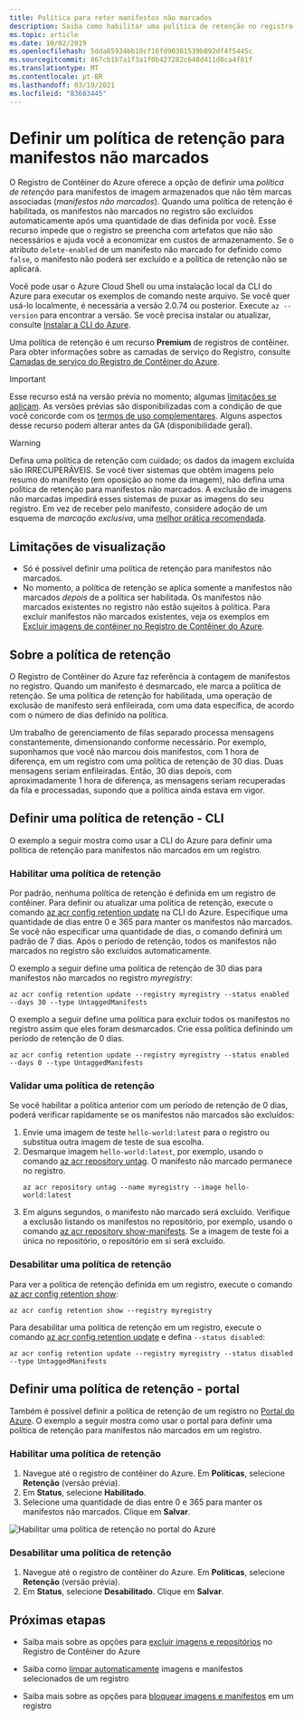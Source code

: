 ```yaml
---
title: Política para reter manifestos não marcados
description: Saiba como habilitar uma política de retenção no registro de contêiner do Azure para exclusão automática de manifestos não marcados após um período definido.
ms.topic: article
ms.date: 10/02/2019
ms.openlocfilehash: 5dda85934bb10cf16fd90381539b892df4f5445c
ms.sourcegitcommit: 867cb1b7a1f3a1f0b427282c648d411d0ca4f81f
ms.translationtype: MT
ms.contentlocale: pt-BR
ms.lasthandoff: 03/19/2021
ms.locfileid: "83683445"
---
```

# <a name="set-a-retention-policy-for-untagged-manifests"></a>Definir um política de retenção para manifestos não marcados

O Registro de Contêiner do Azure oferece a opção de definir uma *política de retenção* para manifestos de imagem armazenados que não têm marcas associadas (*manifestos não marcados*). Quando uma política de retenção é habilitada, os manifestos não marcados no registro são excluídos automaticamente após uma quantidade de dias definida por você. Esse recurso impede que o registro se preencha com artefatos que não são necessários e ajuda você a economizar em custos de armazenamento. Se o atributo `delete-enabled` de um manifesto não marcado for definido como `false`, o manifesto não poderá ser excluído e a política de retenção não se aplicará.

Você pode usar o Azure Cloud Shell ou uma instalação local da CLI do Azure para executar os exemplos de comando neste arquivo. Se você quer usá-lo localmente, é necessária a versão 2.0.74 ou posterior. Execute `az --version` para encontrar a versão. Se você precisa instalar ou atualizar, consulte [Instalar a CLI do Azure][azure-cli].

Uma política de retenção é um recurso **Premium** de registros de contêiner. Para obter informações sobre as camadas de serviço do Registro, consulte [Camadas de serviço do Registro de Contêiner do Azure](container-registry-skus.md).

> [!IMPORTANT]
> Esse recurso está na versão prévia no momento; algumas [limitações se aplicam](#preview-limitations). As versões prévias são disponibilizadas com a condição de que você concorde com os [termos de uso complementares][terms-of-use]. Alguns aspectos desse recurso podem alterar antes da GA (disponibilidade geral).

> [!WARNING]
> Defina uma política de retenção com cuidado; os dados da imagem excluída são IRRECUPERÁVEIS. Se você tiver sistemas que obtêm imagens pelo resumo do manifesto (em oposição ao nome da imagem), não defina uma política de retenção para manifestos não marcados. A exclusão de imagens não marcadas impedirá esses sistemas de puxar as imagens do seu registro. Em vez de receber pelo manifesto, considere adoção de um esquema de *marcação exclusiva*, uma [melhor prática recomendada](container-registry-image-tag-version.md).

## <a name="preview-limitations"></a>Limitações de visualização

* Só é possível definir uma política de retenção para manifestos não marcados.
* No momento, a política de retenção se aplica somente a manifestos não marcados *depois* de a política ser habilitada. Os manifestos não marcados existentes no registro não estão sujeitos à política. Para excluir manifestos não marcados existentes, veja os exemplos em [Excluir imagens de contêiner no Registro de Contêiner do Azure](container-registry-delete.md).

## <a name="about-the-retention-policy"></a>Sobre a política de retenção

O Registro de Contêiner do Azure faz referência à contagem de manifestos no registro. Quando um manifesto é desmarcado, ele marca a política de retenção. Se uma política de retenção for habilitada, uma operação de exclusão de manifesto será enfileirada, com uma data específica, de acordo com o número de dias definido na política.

Um trabalho de gerenciamento de filas separado processa mensagens constantemente, dimensionando conforme necessário. Por exemplo, suponhamos que você não marcou dois manifestos, com 1 hora de diferença, em um registro com uma política de retenção de 30 dias. Duas mensagens seriam enfileiradas. Então, 30 dias depois, com aproximadamente 1 hora de diferença, as mensagens seriam recuperadas da fila e processadas, supondo que a política ainda estava em vigor.

## <a name="set-a-retention-policy---cli"></a>Definir uma política de retenção - CLI

O exemplo a seguir mostra como usar a CLI do Azure para definir uma política de retenção para manifestos não marcados em um registro.

### <a name="enable-a-retention-policy"></a>Habilitar uma política de retenção

Por padrão, nenhuma política de retenção é definida em um registro de contêiner. Para definir ou atualizar uma política de retenção, execute o comando [az acr config retention update][az-acr-config-retention-update] na CLI do Azure. Especifique uma quantidade de dias entre 0 e 365 para manter os manifestos não marcados. Se você não especificar uma quantidade de dias, o comando definirá um padrão de 7 dias. Após o período de retenção, todos os manifestos não marcados no registro são excluídos automaticamente.

O exemplo a seguir define uma política de retenção de 30 dias para manifestos não marcados no registro *myregistry*:

```azurecli
az acr config retention update --registry myregistry --status enabled --days 30 --type UntaggedManifests
```

O exemplo a seguir define uma política para excluir todos os manifestos no registro assim que eles foram desmarcados. Crie essa política definindo um período de retenção de 0 dias. 

```azurecli
az acr config retention update --registry myregistry --status enabled --days 0 --type UntaggedManifests
```

### <a name="validate-a-retention-policy"></a>Validar uma política de retenção

Se você habilitar a política anterior com um período de retenção de 0 dias, poderá verificar rapidamente se os manifestos não marcados são excluídos:

1. Envie uma imagem de teste `hello-world:latest` para o registro ou substitua outra imagem de teste de sua escolha.
1. Desmarque imagem `hello-world:latest`, por exemplo, usando o comando [az acr repository untag][az-acr-repository-untag]. O manifesto não marcado permanece no registro.
    ```azurecli
    az acr repository untag --name myregistry --image hello-world:latest
    ```
1. Em alguns segundos, o manifesto não marcado será excluído. Verifique a exclusão listando os manifestos no repositório, por exemplo, usando o comando [az acr repository show-manifests][az-acr-repository-show-manifests]. Se a imagem de teste foi a única no repositório, o repositório em si será excluído.

### <a name="disable-a-retention-policy"></a>Desabilitar uma política de retenção

Para ver a política de retenção definida em um registro, execute o comando [az acr config retention show][az-acr-config-retention-show]:

```azurecli
az acr config retention show --registry myregistry
```

Para desabilitar uma política de retenção em um registro, execute o comando [az acr config retention update][az-acr-config-retention-update] e defina `--status disabled`:

```azurecli
az acr config retention update --registry myregistry --status disabled --type UntaggedManifests
```

## <a name="set-a-retention-policy---portal"></a>Definir uma política de retenção - portal

Também é possível definir a política de retenção de um registro no [Portal do Azure](https://portal.azure.com). O exemplo a seguir mostra como usar o portal para definir uma política de retenção para manifestos não marcados em um registro.

### <a name="enable-a-retention-policy"></a>Habilitar uma política de retenção

1. Navegue até o registro de contêiner do Azure. Em **Políticas**, selecione **Retenção** (versão prévia).
1. Em **Status**, selecione **Habilitado**.
1. Selecione uma quantidade de dias entre 0 e 365 para manter os manifestos não marcados. Clique em **Salvar**.

![Habilitar uma política de retenção no portal do Azure](media/container-registry-retention-policy/container-registry-retention-policy01.png)

### <a name="disable-a-retention-policy"></a>Desabilitar uma política de retenção

1. Navegue até o registro de contêiner do Azure. Em **Políticas**, selecione **Retenção** (versão prévia).
1. Em **Status**, selecione **Desabilitado**. Clique em **Salvar**.

## <a name="next-steps"></a>Próximas etapas

* Saiba mais sobre as opções para [excluir imagens e repositórios](container-registry-delete.md) no Registro de Contêiner do Azure

* Saiba como [limpar automaticamente](container-registry-auto-purge.md) imagens e manifestos selecionados de um registro

* Saiba mais sobre as opções para [bloquear imagens e manifestos](container-registry-image-lock.md) em um registro

<!-- LINKS - external -->
[terms-of-use]: https://azure.microsoft.com/support/legal/preview-supplemental-terms/


<!-- LINKS - internal -->
[azure-cli]: /cli/azure/install-azure-cli
[az-acr-config-retention-update]: /cli/azure/acr/config/retention#az-acr-config-retention-update
[az-acr-config-retention-show]: /cli/azure/acr/config/retention#az-acr-config-retention-show
[az-acr-repository-untag]: /cli/azure/acr/repository#az-acr-repository-untag
[az-acr-repository-show-manifests]: /cli/azure/acr/repository#az-acr-repository-show-manifests
